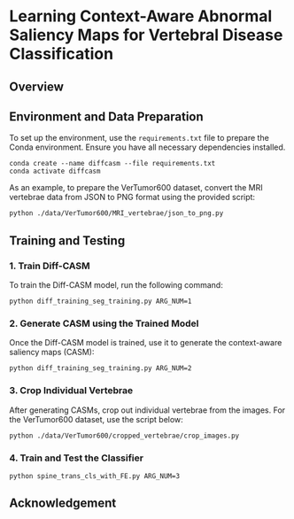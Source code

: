 # Learning Context-Aware Abnormal Saliency Maps for Vertebral Disease Classification

## Overview



## Environment and Data Preparation

To set up the environment, use the `requirements.txt` file to prepare the Conda environment. Ensure you have all necessary dependencies installed.

```
conda create --name diffcasm --file requirements.txt
conda activate diffcasm
```

As an example, to prepare the VerTumor600 dataset, convert the MRI vertebrae data from JSON to PNG format using the provided script:

```
python ./data/VerTumor600/MRI_vertebrae/json_to_png.py
```

## Training and Testing

### 1. Train Diff-CASM

To train the Diff-CASM model, run the following command:

```
python diff_training_seg_training.py ARG_NUM=1
```

### 2. Generate CASM using the Trained Model

Once the Diff-CASM model is trained, use it to generate the context-aware saliency maps (CASM):

```
python diff_training_seg_training.py ARG_NUM=2
```

### 3. Crop Individual Vertebrae

After generating CASMs, crop out individual vertebrae from the images. For the VerTumor600 dataset, use the script below:

```
python ./data/VerTumor600/cropped_vertebrae/crop_images.py
```

### 4. Train and Test the Classifier

```
python spine_trans_cls_with_FE.py ARG_NUM=3
```

## Acknowledgement



